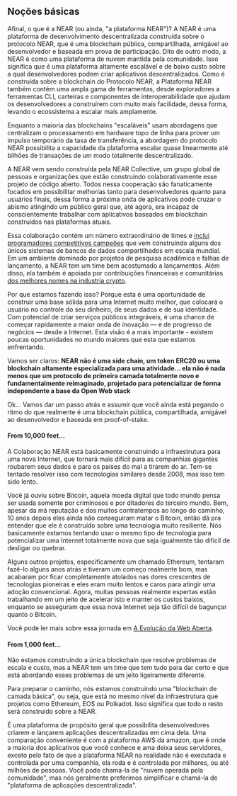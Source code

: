 ## Noções básicas

Afinal, o que é a NEAR (ou ainda, "a plataforma NEAR")? A NEAR é uma plataforma de desenvolvimento descentralizada construída sobre o protocolo NEAR, que é uma blockchain pública, compartilhada, amigável ao desenvolvedor e baseada em prova de participação. Dito de outro modo, a NEAR é como uma plataforma de nuvem mantida pela comunidade.  Isso significa que é uma plataforma altamente escalável e de baixo custo sobre a qual desenvolvedores podem criar aplicativos descentralizados. Como é construída sobre a blockchain do Protocolo NEAR, a Plataforma NEAR também contém uma ampla gama de ferramentas, desde exploradores a ferramentas CLI, carteiras e componentes de interoperabilidade que ajudam os desenvolvedores a construírem com muito mais facilidade, dessa forma, levando o ecossistema a escalar mais amplamente.

Enquanto a maioria das blockchains "escaláveis" usam abordagens que centralizam o processamento em hardware topo de linha para prover um impulso temporário da taxa de transferência, a abordagem do protocolo NEAR possibilita a capacidade da plataforma escalar quase linearmente até bilhões de transações de um modo totalmente descentralizado.

A NEAR vem sendo construída pela NEAR Collective, um grupo global de pessoas e organizações que estão construindo colaborativamente esse projeto de código aberto. Todos nessa cooperação são fanaticamente focados em possibilitar melhorias tanto para desenvolvedores quanto para usuários finais, dessa forma a próxima onda de aplicativos pode cruzar o abismo atingindo um público geral que, até agora, era incapaz de conscientemente trabalhar com aplicativos baseados em blockchain construídos nas plataformas atuais.

Essa colaboração contém um número extraordinário de times e [inclui programadores competitivos campeões](https://near.org/team) que vem construindo alguns dos únicos sistemas de bancos de dados compartilhados em escala mundial. Em um ambiente dominado por projetos de pesquisa acadêmica e falhas de lançamento, a NEAR tem um time bem acostumado a lançamentos. Além disso, ela também é apoiada por contribuições financeiras e comunitárias [dos melhores nomes na industria crypto](https://near.org/backers).

Por que estamos fazendo isso? Porque esta é uma oportunidade de construir uma base sólida para uma Internet muito melhor, que colocará o usuário no controle do seu dinheiro, de seus dados e de sua identidade. Com potencial de criar serviços públicos integráveis, é uma chance de começar rapidamente a maior onda de inovação — e de progresso de negócios — desde a Internet.  Esta visão é a mais importante - existem poucas oportunidades no mundo maiores que esta que estamos enfrentando.

Vamos ser claros: **NEAR não é uma side chain, um token ERC20 ou uma blockchain altamente especializada para uma atividade... ela não é nada menos que um protocolo de primeira camada totalmente novo e fundamentalmente reimaginado, projetado para potencializar de forma independente a base da Open Web stack**

Ok… Vamos dar um passo atrás e assumir que você ainda está pegando o ritmo do que realmente é uma blockchain pública, compartilhada, amigável ao desenvolvedor e baseada em proof-of-stake.

#### From 10,000 feet…

A Colaboração NEAR está basicamente construindo a infraestrutura para uma nova Internet, que tornará mais difícil para as companhias gigantes roubarem seus dados e para os países do mal a tirarem do ar. Tem-se tentado resolver isso com tecnologias similares desde 2008, mas isso tem sido lento.

Você já ouviu sobre Bitcoin, aquela moeda digital que todo mundo pensa ser usada somente por criminosos e por ditadores do terceiro mundo. Bem, apesar da má reputação e dos muitos contratempos ao longo do caminho, 10 anos depois eles ainda não conseguiram matar o Bitcoin, então dá pra entender que ele é construído sobre uma tecnologia muito resiliente. Nós basicamente estamos tentando usar o mesmo tipo de tecnologia para potencializar uma Internet totalmente nova que seja igualmente tão difícil de desligar ou quebrar.

Alguns outros projetos, especificamente um chamado Ethereum, tentaram fazê-lo alguns anos atrás e tiveram um começo realmente bom, mas acabaram por ficar completamente atolados nas dores crescentes de tecnologias pioneiras e eles eram muito lentos e caros para atingir uma adoção convencional. Agora, muitas pessoas realmente espertas estão trabalhando em um jeito de acelerar isto e manter os custos baixos, enquanto se asseguram que essa nova Internet seja tão difícil de bagunçar quanto o Bitcoin.

Você pode ler mais sobre essa jornada em [A Evolução da Web Aberta](https://near.org/blog/the-evolution-of-the-open-web/).

#### From 1,000 feet…

Não estamos construindo a única blockchain que resolve problemas de escala e custo, mas a NEAR tem um time que tem tudo para dar certo e que está abordando esses problemas de um jeito ligeiramente diferente.

Para preparar o caminho, nós estamos construindo uma "blockchain de camada básica", ou seja, que está no mesmo nível da infraestrutura que projetos como Ethereum, EOS ou Polkadot. Isso significa que todo o resto será construído sobre a NEAR.

É uma plataforma de propósito geral que possibilita desenvolvedores criarem e lançarem aplicações descentralizadas em cima dela. Uma comparação conveniente é com a plataforma AWS da amazon, que é onde a maioria dos aplicativos que você conhece e ama deixa seus servidores, exceto pelo fato de que a plataforma NEAR na realidade não é executada e controlada por uma companhia, ela roda e é controlada por milhares, ou até milhões de pessoas. Você pode chama-la de "nuvem operada pela comunidade", mas nós geralmente preferimos simplificar e chamá-la de "plataforma de aplicações descentralizada".
